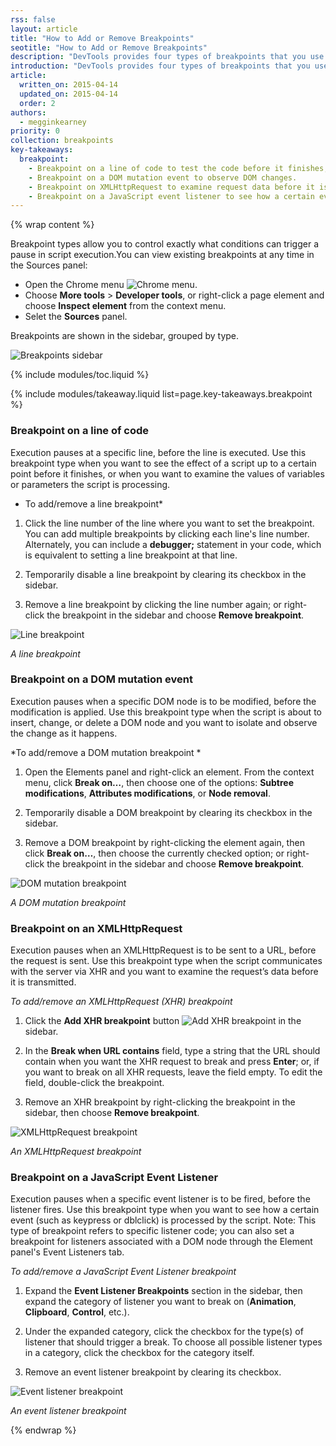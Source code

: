 ```yaml
---
rss: false
layout: article
title: "How to Add or Remove Breakpoints"
seotitle: "How to Add or Remove Breakpoints"
description: "DevTools provides four types of breakpoints that you use in different circumstances. Each breakpoint type is added or removed differently."
introduction: "DevTools provides four types of breakpoints that you use in different circumstances. Each breakpoint type is added or removed differently."
article:
  written_on: 2015-04-14
  updated_on: 2015-04-14
  order: 2
authors:
  - megginkearney
priority: 0
collection: breakpoints
key-takeaways:
  breakpoint:
    - Breakpoint on a line of code to test the code before it finishes, for example, to examine variable values.
    - Breakpoint on a DOM mutation event to observe DOM changes.
    - Breakpoint on XMLHttpRequest to examine request data before it is transmitted. 
    - Breakpoint on a JavaScript event listener to see how a certain event (such as keypress or doubleclick) is processed by the script.
---
```

{% wrap content %}

Breakpoint types allow you to control exactly what conditions can trigger a pause in script execution.You can view existing breakpoints at any time in the Sources panel:

* Open the Chrome menu ![Chrome menu](image_0.png).
* Choose **More tools** > **Developer tools**, or right-click a page element and choose **Inspect element** from the context menu.
* Selet the **Sources** panel. 

Breakpoints are shown in the sidebar, grouped by type.

![Breakpoints sidebar](image_1.png)

{% include modules/toc.liquid %}

{% include modules/takeaway.liquid list=page.key-takeaways.breakpoint %}

### Breakpoint on a line of code 

Execution pauses at a specific line, before the line is executed. Use this breakpoint type when you want to see the effect of a script up to a certain point before it finishes, or when you want to examine the values of variables or parameters the script is processing. 

* To add/remove a line breakpoint*

1. Click the line number of the line where you want to set the breakpoint. You can add multiple breakpoints by clicking each line's line number. Alternately, you can include a **debugger;** statement in your code, which is equivalent to setting a line breakpoint at that line.

2. Temporarily disable a line breakpoint by clearing its checkbox in the sidebar. 

3. Remove a line breakpoint by clicking the line number again; or right-click the breakpoint in the sidebar and choose **Remove breakpoint**.

![Line breakpoint](image_2.png)

*A line breakpoint*

### Breakpoint on a DOM mutation event 

Execution pauses when a specific DOM node is to be modified, before the modification is applied. Use this breakpoint type when the script is about to insert, change, or delete a DOM node and you want to isolate and observe the change as it happens.

*To add/remove a DOM mutation breakpoint *

1. Open the Elements panel and right-click an element. From the context menu, click **Break on…**, then choose one of the options: **Subtree modifications**, **Attributes modifications**, or **Node removal**. 

2. Temporarily disable a DOM breakpoint by clearing its checkbox in the sidebar. 

3. Remove a DOM breakpoint by right-clicking the element again, then click **Break on…**, then choose the currently checked option; or right-click the breakpoint in the sidebar and choose **Remove breakpoint**.

![DOM mutation breakpoint](image_3.png)

*A DOM mutation breakpoint*

### Breakpoint on an XMLHttpRequest

Execution pauses when an XMLHttpRequest is to be sent to a URL, before the request is sent. Use this breakpoint type when the script communicates with the server via XHR and you want to examine the request’s data before it is transmitted. 

*To add/remove an XMLHttpRequest (XHR) breakpoint*

1. Click the **Add XHR breakpoint** button ![Add XHR breakpoint](image_4.png) in the sidebar. 

2. In the **Break when URL contains** field, type a string that the URL should contain when you want the XHR request to break and press **Enter**; or, if you want to break on all XHR requests, leave the field empty. To edit the field, double-click the breakpoint. 

3. Remove an XHR breakpoint by right-clicking the breakpoint in the sidebar, then choose **Remove breakpoint**.

![XMLHttpRequest breakpoint](image_5.png)

*An XMLHttpRequest breakpoint*

### Breakpoint on a JavaScript Event Listener

Execution pauses when a specific event listener is to be fired, before the listener fires. Use this breakpoint type when you want to see how a certain event (such as keypress or dblclick) is processed by the script. Note: This type of breakpoint refers to specific listener code; you can also set a breakpoint for listeners associated with a DOM node through the Element panel's Event Listeners tab. 

*To add/remove a JavaScript Event Listener breakpoint*

1. Expand the **Event Listener Breakpoints** section in the sidebar, then expand the category of listener you want to break on (**Animation**, **Clipboard**, **Control**, etc.). 

2. Under the expanded category, click the checkbox for the type(s) of listener that should trigger a break. To choose all possible listener types in a category, click the checkbox for the category itself. 

3. Remove an event listener breakpoint by clearing its checkbox.

![Event listener breakpoint](image_6.png)

*An event listener breakpoint*

{% endwrap %}
